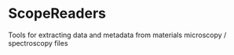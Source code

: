 # ScopeReaders
Tools for extracting data and metadata from materials microscopy / spectroscopy files
